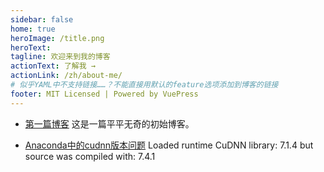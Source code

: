 ```yaml
---
sidebar: false
home: true
heroImage: /title.png
heroText: 
tagline: 欢迎来到我的博客
actionText: 了解我 →
actionLink: /zh/about-me/
# 似乎YAML中不支持链接……？不能直接用默认的feature选项添加到博客的链接
footer: MIT Licensed | Powered by VuePress
---
```


      
 
 -  [第一篇博客](/zh/blogs/2019,07,21/) 这是一篇平平无奇的初始博客。
 
 
 -  [Anaconda中的cudnn版本问题](/zh/blogs/2019,08,24/) Loaded runtime CuDNN library: 7.1.4 but source was compiled with: 7.4.1
 